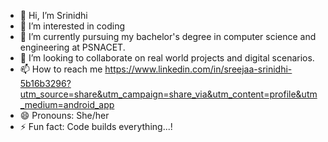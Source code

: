 - 👋 Hi, I’m Srinidhi
- 👀 I’m interested in coding 
- 🌱 I’m currently pursuing my bachelor's degree in computer science and engineering at PSNACET.
- 💞️ I’m looking to collaborate on real world projects and digital scenarios.
- 📫 How to reach me https://www.linkedin.com/in/sreejaa-srinidhi-5b16b3296?utm_source=share&utm_campaign=share_via&utm_content=profile&utm_medium=android_app
- 😄 Pronouns: She/her
- ⚡ Fun fact: Code builds everything...!







<!---
Srinid12/Srinid12 is a ✨ special ✨ repository because its `README.md` (this file) appears on your GitHub profile.
You can click the Preview link to take a look at your changes.
--->
